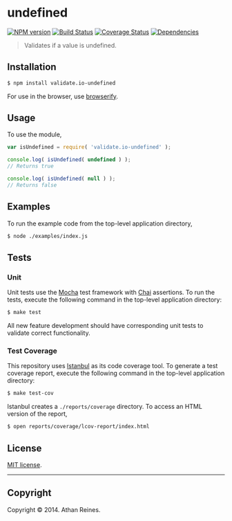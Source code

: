 undefined
===
[![NPM version][npm-image]][npm-url] [![Build Status][travis-image]][travis-url] [![Coverage Status][coveralls-image]][coveralls-url] [![Dependencies][dependencies-image]][dependencies-url]

> Validates if a value is undefined.


## Installation

``` bash
$ npm install validate.io-undefined
```

For use in the browser, use [browserify](https://github.com/substack/node-browserify).


## Usage

To use the module,

``` javascript
var isUndefined = require( 'validate.io-undefined' );

console.log( isUndefined( undefined ) );
// Returns true

console.log( isUndefined( null ) );
// Returns false
```


## Examples

To run the example code from the top-level application directory,

``` bash
$ node ./examples/index.js
```


## Tests

### Unit

Unit tests use the [Mocha](http://visionmedia.github.io/mocha) test framework with [Chai](http://chaijs.com) assertions. To run the tests, execute the following command in the top-level application directory:

``` bash
$ make test
```

All new feature development should have corresponding unit tests to validate correct functionality.


### Test Coverage

This repository uses [Istanbul](https://github.com/gotwarlost/istanbul) as its code coverage tool. To generate a test coverage report, execute the following command in the top-level application directory:

``` bash
$ make test-cov
```

Istanbul creates a `./reports/coverage` directory. To access an HTML version of the report,

``` bash
$ open reports/coverage/lcov-report/index.html
```


## License

[MIT license](http://opensource.org/licenses/MIT). 


---
## Copyright

Copyright &copy; 2014. Athan Reines.


[npm-image]: http://img.shields.io/npm/v/validate.io-undefined.svg
[npm-url]: https://npmjs.org/package/validate.io-undefined

[travis-image]: http://img.shields.io/travis/validate-io/undefined/master.svg
[travis-url]: https://travis-ci.org/validate-io/undefined

[coveralls-image]: https://img.shields.io/coveralls/validate-io/undefined/master.svg
[coveralls-url]: https://coveralls.io/r/validate-io/undefined?branch=master

[dependencies-image]: http://img.shields.io/david/validate-io/undefined.svg
[dependencies-url]: https://david-dm.org/validate-io/undefined

[dev-dependencies-image]: http://img.shields.io/david/dev/validate-io/undefined.svg
[dev-dependencies-url]: https://david-dm.org/dev/validate-io/undefined

[github-issues-image]: http://img.shields.io/github/issues/validate-io/undefined.svg
[github-issues-url]: https://github.com/validate-io/undefined/issues